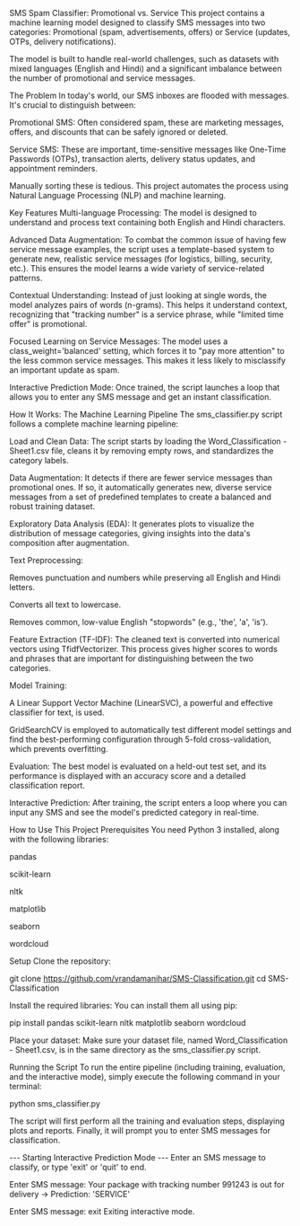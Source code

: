 SMS Spam Classifier: Promotional vs. Service
This project contains a machine learning model designed to classify SMS messages into two categories: Promotional (spam, advertisements, offers) or Service (updates, OTPs, delivery notifications).

The model is built to handle real-world challenges, such as datasets with mixed languages (English and Hindi) and a significant imbalance between the number of promotional and service messages.

The Problem
In today's world, our SMS inboxes are flooded with messages. It's crucial to distinguish between:

Promotional SMS: Often considered spam, these are marketing messages, offers, and discounts that can be safely ignored or deleted.

Service SMS: These are important, time-sensitive messages like One-Time Passwords (OTPs), transaction alerts, delivery status updates, and appointment reminders.

Manually sorting these is tedious. This project automates the process using Natural Language Processing (NLP) and machine learning.

Key Features
Multi-language Processing: The model is designed to understand and process text containing both English and Hindi characters.

Advanced Data Augmentation: To combat the common issue of having few service message examples, the script uses a template-based system to generate new, realistic service messages (for logistics, billing, security, etc.). This ensures the model learns a wide variety of service-related patterns.

Contextual Understanding: Instead of just looking at single words, the model analyzes pairs of words (n-grams). This helps it understand context, recognizing that "tracking number" is a service phrase, while "limited time offer" is promotional.

Focused Learning on Service Messages: The model uses a class_weight='balanced' setting, which forces it to "pay more attention" to the less common service messages. This makes it less likely to misclassify an important update as spam.

Interactive Prediction Mode: Once trained, the script launches a loop that allows you to enter any SMS message and get an instant classification.

How It Works: The Machine Learning Pipeline
The sms_classifier.py script follows a complete machine learning pipeline:

Load and Clean Data: The script starts by loading the Word_Classification - Sheet1.csv file, cleans it by removing empty rows, and standardizes the category labels.

Data Augmentation: It detects if there are fewer service messages than promotional ones. If so, it automatically generates new, diverse service messages from a set of predefined templates to create a balanced and robust training dataset.

Exploratory Data Analysis (EDA): It generates plots to visualize the distribution of message categories, giving insights into the data's composition after augmentation.

Text Preprocessing:

Removes punctuation and numbers while preserving all English and Hindi letters.

Converts all text to lowercase.

Removes common, low-value English "stopwords" (e.g., 'the', 'a', 'is').

Feature Extraction (TF-IDF): The cleaned text is converted into numerical vectors using TfidfVectorizer. This process gives higher scores to words and phrases that are important for distinguishing between the two categories.

Model Training:

A Linear Support Vector Machine (LinearSVC), a powerful and effective classifier for text, is used.

GridSearchCV is employed to automatically test different model settings and find the best-performing configuration through 5-fold cross-validation, which prevents overfitting.

Evaluation: The best model is evaluated on a held-out test set, and its performance is displayed with an accuracy score and a detailed classification report.

Interactive Prediction: After training, the script enters a loop where you can input any SMS and see the model's predicted category in real-time.

How to Use This Project
Prerequisites
You need Python 3 installed, along with the following libraries:

pandas

scikit-learn

nltk

matplotlib

seaborn

wordcloud

Setup
Clone the repository:

git clone https://github.com/vrandamanihar/SMS-Classification.git
cd SMS-Classification

Install the required libraries:
You can install them all using pip:

pip install pandas scikit-learn nltk matplotlib seaborn wordcloud

Place your dataset:
Make sure your dataset file, named Word_Classification - Sheet1.csv, is in the same directory as the sms_classifier.py script.

Running the Script
To run the entire pipeline (including training, evaluation, and the interactive mode), simply execute the following command in your terminal:

python sms_classifier.py

The script will first perform all the training and evaluation steps, displaying plots and reports. Finally, it will prompt you to enter SMS messages for classification.

--- Starting Interactive Prediction Mode ---
Enter an SMS message to classify, or type 'exit' or 'quit' to end.

Enter SMS message: Your package with tracking number 991243 is out for delivery
-> Prediction: 'SERVICE'

Enter SMS message: exit
Exiting interactive mode.
